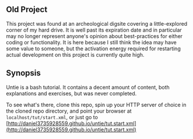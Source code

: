 ## Old Project

This project was found at an archeological digsite covering a
little-explored corner of my hard drive.  It is well past its
expiration date and in particular may no longer represent anyone's
opinion about best-practices for either coding or functionality.  It
is here because I still think the idea may have some value to someone,
but the activation energy required for restarting actual development
on this project is currently quite high.

## Synopsis

Untie is a bash tutorial.  It contains a decent amount of content,
both explanations and exercises, but was never completed.

To see what's there, clone this repo, spin up your HTTP server of
choice in the cloned repo directory, and point your browser at
`localhost/tut/start.xml`, or just go to
[http://daniel3735928559.github.io/untie/tut.start.xml](http://daniel3735928559.github.io/untie/tut.start.xml)
